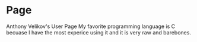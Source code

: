 # Page
Anthony Velikov's User Page
My favorite programming language is C becuase I have the most experice using it and it is very raw and barebones.